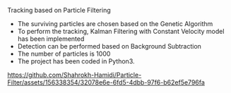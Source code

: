 Tracking based on Particle Filtering
-	The surviving particles are chosen based on the Genetic Algorithm 
-	To perform the tracking, Kalman Filtering with Constant Velocity model has been implemented 
-	Detection can be performed based on Background Subtraction
-	The number of particles is 1000
-	The project has been coded in Python3.  









https://github.com/Shahrokh-Hamidi/Particle-Filter/assets/156338354/32078e6e-6fd5-4dbb-97f6-b62ef5e796fa

